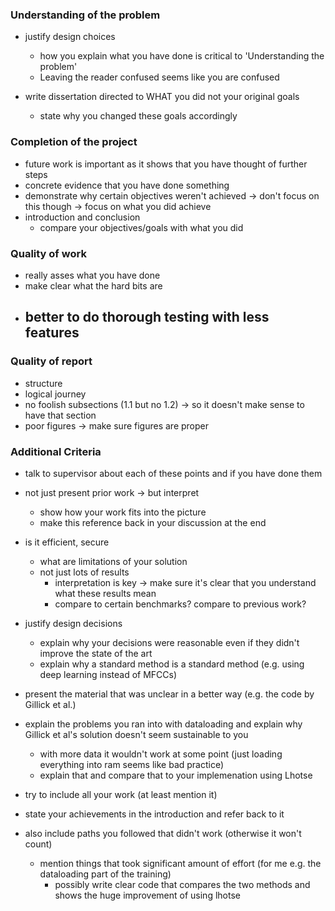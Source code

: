 ### Understanding of the problem

- justify design choices

  - how you explain what you have done is critical to 'Understanding the problem'
  - Leaving the reader confused seems like you are confused

- write dissertation directed to WHAT you did not your original goals
  - state why you changed these goals accordingly

### Completion of the project

- future work is important as it shows that you have thought of further steps
- concrete evidence that you have done something
- demonstrate why certain objectives weren't achieved
  -> don't focus on this though -> focus on what you did achieve
- introduction and conclusion
  - compare your objectives/goals with what you did

### Quality of work

- really asses what you have done
- make clear what the hard bits are
- ## better to do thorough testing with less features

### Quality of report

- structure
- logical journey
- no foolish subsections (1.1 but no 1.2) -> so it doesn't make sense to have that section
- poor figures -> make sure figures are proper

### Additional Criteria

- talk to supervisor about each of these points and if you have done them
- not just present prior work -> but interpret

  - show how your work fits into the picture
  - make this reference back in your discussion at the end

- is it efficient, secure

  - what are limitations of your solution
  - not just lots of results
    - interpretation is key -> make sure it's clear that you understand what these results mean
    - compare to certain benchmarks? compare to previous work?

- justify design decisions

  - explain why your decisions were reasonable even if they didn't improve the state of the art
  - explain why a standard method is a standard method (e.g. using deep learning instead of MFCCs)

- present the material that was unclear in a better way (e.g. the code by Gillick et al.)
- explain the problems you ran into with dataloading and explain why Gillick et al's solution doesn't seem sustainable to you

  - with more data it wouldn't work at some point (just loading everything into ram seems like bad practice)
  - explain that and compare that to your implemenation using Lhotse

- try to include all your work (at least mention it)
- state your achievements in the introduction and refer back to it
- also include paths you followed that didn't work (otherwise it won't count)
  - mention things that took significant amount of effort (for me e.g. the dataloading part of the training)
    - possibly write clear code that compares the two methods and shows the huge improvement of using lhotse
